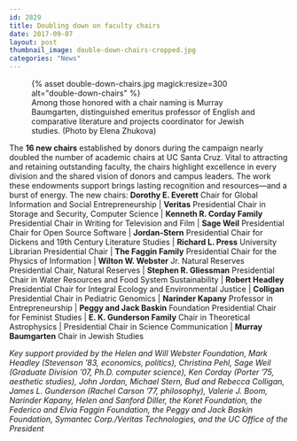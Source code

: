 ```yaml
---
id: 2829
title: Doubling down on faculty chairs
date: 2017-09-07
layout: post
thumbnail_image: double-down-chairs-cropped.jpg
categories: "News"
---
```

<figure class="inline-image right">
{% asset double-down-chairs.jpg magick:resize=300 alt="double-down-chairs" %}<figcaption>Among those honored with a chair naming is Murray Baumgarten, distinguished emeritus professor of English and comparative literature and projects coordinator for Jewish studies. (Photo by Elena Zhukova)</figcaption></figure>

The **16 new chairs** established by donors during the campaign nearly doubled the number of academic chairs at UC Santa Cruz. Vital to attracting and retaining outstanding faculty, the chairs highlight excellence in every division and the shared vision of donors and campus leaders. The work these endowments support brings lasting recognition and resources—and a burst of energy. The new chairs: **Dorothy E. Everett** Chair for Global Information and Social Entrepreneurship | **Veritas** Presidential Chair in Storage and Security, Computer Science | **Kenneth R. Corday Family** Presidential Chair in Writing for Television and Film | **Sage Weil** Presidential Chair for Open Source Software | **Jordan-Stern** Presidential Chair for Dickens and 19th Century Literature Studies | **Richard L. Press** University Librarian Presidential Chair | **The Faggin Family** Presidential Chair for the Physics of Information | **Wilton W. Webster** Jr. Natural Reserves Presidential Chair, Natural Reserves | **Stephen R. Gliessman** Presidential Chair in Water Resources and Food System Sustainability | **Robert Headley** Presidential Chair for Integral Ecology and Environmental Justice | **Colligan** Presidential Chair in Pediatric Genomics | **Narinder Kapany** Professor in Entrepreneurship | **Peggy and Jack Baskin** Foundation Presidential Chair for Feminist Studies | **E. K. Gunderson Family** Chair in Theoretical Astrophysics | Presidential Chair in Science Communication | **Murray Baumgarten** Chair in Jewish Studies

_Key support provided by the Helen and Will Webster Foundation, Mark Headley (Stevenson ’83, economics, politics), Christina Pehl, Sage Weil (Graduate Division ’07, Ph.D. computer science), Ken Corday (Porter ’75, aesthetic studies), John Jordan, Michael Stern, Bud and Rebecca Colligan, James L. Gunderson (Rachel Carson ’77, philosophy), Valerie J. Boom, Narinder Kapany, Helen and Sanford Diller, the Koret Foundation, the Federico and Elvia Faggin Foundation, the Peggy and Jack Baskin Foundation, Symantec Corp./Veritas Technologies, and the UC Office of the President_
